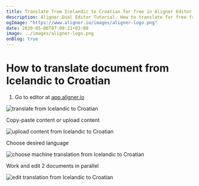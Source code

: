 ```yaml
---
title: Translate from Icelandic to Croatian for free in Aligner Editor
description: Aligner Dual Editor Tutorial. How to translate for free from Icelandic to Croatian. Aligner is multilingual document management platform. 
ogImage: "https://www.aligner.io/images/aligner-logo.png"
date: 2020-05-06T07:09:21+03:00
image: ../images/aligner-logo.png
onBlog: true
---
```


# How to translate document from Icelandic to Croatian

1. Go to editor at [app.aligner.io](https://app.aligner.io "Aligner App web page")

![translate from Icelandic to Croatian](../aligner-blank-editor.png "translate from Icelandic to Croatian")

Copy-paste content or upload content

![upload content from Icelandic to Croatian](../aligner-uploaded-document.png "upload content from Icelandic to Croatian")

Choose desired language

![choose machine translation from Icelandic to Croatian](../aligner-language-dropdown.png "choose machine translation from Icelandic to Croatian")

Work and edit 2 documents in parallel

![edit translation from Icelandic to Croatian](../aligner-double-sitded-editor.png "edit translation from Icelandic to Croatian")

